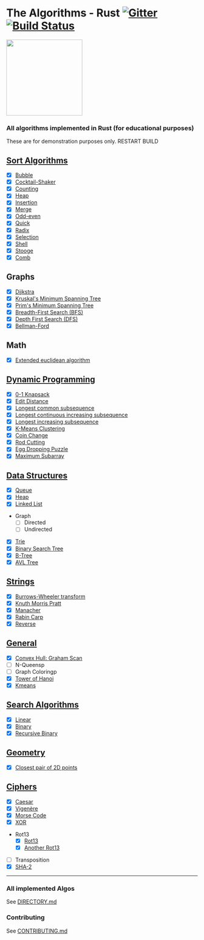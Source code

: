 # The Algorithms - Rust [![Gitter](https://img.shields.io/gitter/room/the-algorithms/rust.svg?style=flat-square)](https://gitter.im/the-algorithms/rust) [![Build Status](https://travis-ci.com/TheAlgorithms/Rust.svg?branch=master)](https://travis-ci.com/TheAlgorithms/Rust)

<img src="https://upload.wikimedia.org/wikipedia/commons/thumb/d/d5/Rust_programming_language_black_logo.svg/1024px-Rust_programming_language_black_logo.svg.png" width="200" height="200">

### All algorithms implemented in Rust (for educational purposes)

These are for demonstration purposes only.
RESTART BUILD
## [Sort Algorithms](./src/sorting)

- [x] [Bubble](./src/sorting/bubble_sort.rs)
- [x] [Cocktail-Shaker](./src/sorting/cocktail_shaker_sort.rs)
- [x] [Counting](./src/sorting/counting_sort.rs)
- [x] [Heap](./src/sorting/heap_sort.rs)
- [x] [Insertion](./src/sorting/insertion_sort.rs)
- [x] [Merge](./src/sorting/merge_sort.rs)
- [x] [Odd-even](./src/sorting/odd_even_sort.rs)
- [x] [Quick](./src/sorting/quick_sort.rs)
- [x] [Radix](./src/sorting/radix_sort.rs)
- [x] [Selection](./src/sorting/selection_sort.rs)
- [x] [Shell](./src/sorting/shell_sort.rs)
- [x] [Stooge](./src/sorting/stooge_sort.rs)
- [x] [Comb](./src/sorting/comb_sort.rs)

## Graphs

- [x] [Dijkstra](./src/graph/dijkstra.rs)
- [x] [Kruskal's Minimum Spanning Tree](./src/graph/minimum_spanning_tree.rs)
- [x] [Prim's Minimum Spanning Tree](./src/graph/prim.rs)
- [x] [Breadth-First Search (BFS)](./src/graph/breadth_first_search.rs)
- [x] [Depth First Search (DFS)](./src/graph/depth_first_search.rs)
- [x] [Bellman-Ford](./src/graph/bellman_ford.rs)

## Math
- [x] [Extended euclidean algorithm](./src/math/extended_euclidean_algorithm.rs)

## [Dynamic Programming](./src/dynamic_programming)

- [x] [0-1 Knapsack](./src/dynamic_programming/knapsack.rs)
- [x] [Edit Distance](./src/dynamic_programming/edit_distance.rs)
- [x] [Longest common subsequence](./src/dynamic_programming/longest_common_subsequence.rs)
- [x] [Longest continuous increasing subsequence](./src/dynamic_programming/longest_continuous_increasing_subsequence.rs)
- [x] [Longest increasing subsequence](./src/dynamic_programming/longest_increasing_subsequence.rs)
- [x] [K-Means Clustering](./src/general/kmeans.rs)
- [x] [Coin Change](./src/dynamic_programming/coin_change.rs)
- [x] [Rod Cutting](./src/dynamic_programming/rod_cutting.rs)
- [x] [Egg Dropping Puzzle](./src/dynamic_programming/egg_dropping.rs)
- [x] [Maximum Subarray](./src/dynamic_programming/maximum_subarray.rs)

## [Data Structures](./src/data_structures)

- [x] [Queue](./src/data_stuctures/queue.rs)
- [x] [Heap](./src/data_structures/heap.rs)
- [x] [Linked List](./src/data_structures/linked_list.rs)
- Graph
  - [ ] Directed
  - [ ] Undirected
- [x] [Trie](./src/data_structures/trie.rs)
- [x] [Binary Search Tree](./src/data_structures/binary_search_tree.rs)
- [x] [B-Tree](./src/data_structures/b_tree.rs)
- [x] [AVL Tree](./src/data_structures/avl_tree.rs)

## [Strings](./src/string)

- [x] [Burrows-Wheeler transform](./src/string/burrows_wheeler_transform.rs)
- [x] [Knuth Morris Pratt](./src/string/knuth_morris_pratt.rs)
- [x] [Manacher](./src/string/manacher.rs)
- [x] [Rabin Carp](./src/string/rabin_karp.rs)
- [x] [Reverse](./src/string/reverse.rs)

## [General](./src/general)

- [x] [Convex Hull: Graham Scan](./src/general/convex_hull.rs)
- [ ] N-Queensp
- [ ] Graph Coloringp
- [x] [Tower of Hanoi](./src/general/hanoi.rs)
- [x] [Kmeans](./src/general/kmeans.rs)

## [Search Algorithms](./src/searching)

- [x] [Linear](./src/searching/linear_search.rs)
- [x] [Binary](./src/searching/binary_search.rs)
- [x] [Recursive Binary](./src/searching/binary_search_recursive.rs)

## [Geometry](./src/geometry)

- [x] [Closest pair of 2D points](./src/geometry/closest_points.rs)

## [Ciphers](./src/ciphers)

- [x] [Caesar](./src/ciphers/caesar.rs)
- [x] [Vigenère](./src/ciphers/vigenere.rs)
- [x] [Morse Code](./src/ciphers/morse_code.rs)
- [x] [XOR](./src/ciphers/xor.rs)
- Rot13
  - [x] [Rot13](./src/ciphers/rot13.rs)
  - [x] [Another Rot13](./src/ciphers/another_rot13.rs)
- [ ] Transposition
- [x] [SHA-2](./src/ciphers/sha256.rs)

---

### All implemented Algos

See [DIRECTORY.md](./DIRECTORY.md)

### Contributing

See [CONTRIBUTING.md](CONTRIBUTING.md)

